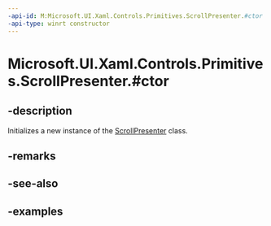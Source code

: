 ```yaml
---
-api-id: M:Microsoft.UI.Xaml.Controls.Primitives.ScrollPresenter.#ctor
-api-type: winrt constructor
---
```


# Microsoft.UI.Xaml.Controls.Primitives.ScrollPresenter.#ctor

<!--
public ScrollPresenter ();
-->


## -description

Initializes a new instance of the [ScrollPresenter](scrollpresenter.md) class.

## -remarks

## -see-also

## -examples


